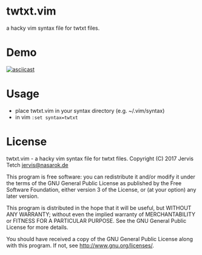# twtxt.vim
a hacky vim syntax file for twtxt files.

# Demo

[![asciicast](https://asciinema.org/a/drg78g5qhssc9y8ramxrpin10.png)](https://asciinema.org/a/drg78g5qhssc9y8ramxrpin10)

# Usage

* place twtxt.vim in your syntax directory (e.g. ~/.vim/syntax)
* in vim `:set syntax=twtxt`

# License

twtxt.vim - a hacky vim syntax file for twtxt files.
Copyright (C) 2017 Jervis Tetch <jervis@nasarok.de>

This program is free software: you can redistribute it and/or modify
it under the terms of the GNU General Public License as published by
the Free Software Foundation, either version 3 of the License, or
(at your option) any later version.

This program is distributed in the hope that it will be useful,
but WITHOUT ANY WARRANTY; without even the implied warranty of
MERCHANTABILITY or FITNESS FOR A PARTICULAR PURPOSE.  See the
GNU General Public License for more details.

You should have received a copy of the GNU General Public License
along with this program.  If not, see <http://www.gnu.org/licenses/>.

